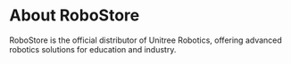 # About RoboStore
RoboStore is the official distributor of Unitree Robotics, offering advanced robotics solutions for education and industry.
